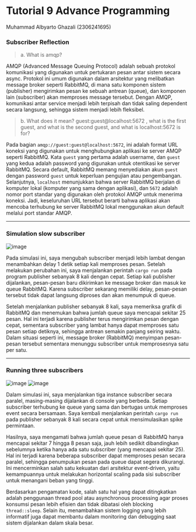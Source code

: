 # Tutorial 9 Advance Programming
Muhammad Albyarto Ghazali (2306241695)


### Subscriber Reflection

> a. What is amqp?

AMQP (Advanced Message Queuing Protocol) adalah sebuah protokol komunikasi yang digunakan untuk pertukaran pesan antar sistem secara async. Protokol ini umum digunakan dalam arsitektur yang melibatkan message broker seperti RabbitMQ, di mana satu komponen sistem (publisher) mengirimkan pesan ke sebuah antrean (queue), dan komponen lain (subscriber) akan memproses message tersebut. Dengan AMQP, komunikasi antar service menjadi lebih terpisah dan tidak saling dependent secara langsung, sehingga sistem menjadi lebih fleksibel.

> b. What does it mean? guest:guest@localhost:5672 , what is the first guest, and what is the second guest, and what is localhost:5672 is for?

Pada bagian `amqp://guest:guest@localhost:5672`, ini adalah format URL koneksi yang digunakan untuk menghubungkan aplikasi ke server AMQP seperti RabbitMQ. Kata `guest` yang pertama adalah username, dan `guest` yang kedua adalah password yang digunakan untuk otentikasi ke server RabbitMQ. Secara default, RabbitMQ memang menyediakan akun `guest` dengan password `guest` untuk keperluan pengujian atau pengembangan. Selanjutnya, `localhost` menunjukkan bahwa server RabbitMQ berjalan di komputer lokal (komputer yang sama dengan aplikasi), dan `5672` adalah nomor port standar yang digunakan oleh protokol AMQP untuk menerima koneksi. Jadi, keseluruhan URL tersebut berarti bahwa aplikasi akan mencoba terhubung ke server RabbitMQ lokal menggunakan akun default melalui port standar AMQP.

---

### Simulation slow subscriber

![image](https://github.com/user-attachments/assets/2e500f6c-79e2-41fb-bd84-f98bd14c05b3)

Pada simulasi ini, saya mengubah subscriber menjadi lebih lambat dengan menambahkan delay 1 detik setiap kali memproses pesan. Setelah melakukan perubahan ini, saya menjalankan perintah `cargo run` pada program publisher sebanyak 8 kali dengan cepat. Setiap kali publisher dijalankan, pesan-pesan baru dikirimkan ke message broker dan masuk ke queue RabbitMQ. Karena subscriber sekarang memiliki delay, pesan-pesan tersebut tidak dapat langsung diproses dan akan menumpuk di queue.

Setelah menjalankan publisher sebanyak 8 kali, saya memeriksa grafik di RabbitMQ dan menemukan bahwa jumlah queue saya mencapai sekitar 25 pesan. Hal ini terjadi karena publisher terus mengirimkan pesan dengan cepat, sementara subscriber yang lambat hanya dapat memproses satu pesan setiap detiknya, sehingga antrean semakin panjang seiring waktu. Dalam situasi seperti ini, message broker (RabbitMQ) menyimpan pesan-pesan tersebut sementara menunggu subscriber untuk memprosesnya satu per satu.

---

### Running three subscribers

![image](https://github.com/user-attachments/assets/69a00cc5-4c25-4dc6-8ef0-52b2a8de9cc7)
![image](https://github.com/user-attachments/assets/35d4eea0-ce5d-424e-ac11-fe485bf12166)

Dalam simulasi ini, saya menjalankan tiga instance subscriber secara paralel, masing-masing dijalankan di console yang berbeda. Setiap subscriber terhubung ke queue yang sama dan bertugas untuk memproses event secara bersamaan. Saya kembali menjalankan perintah `cargo run` pada publisher sebanyak 8 kali secara cepat untuk mensimulasikan spike permintaan.

Hasilnya, saya mengamati bahwa jumlah queue pesan di RabbitMQ hanya mencapai sekitar 7 hingga 8 pesan saja, jauh lebih sedikit dibandingkan sebelumnya ketika hanya ada satu subscriber (yang mencapai sekitar 25). Hal ini terjadi karena beberapa subscriber dapat memproses pesan secara paralel, sehingga penumpukan pesan pada queue dapat segera dikurangi. Ini mencerminkan salah satu kekuatan dari arsitektur event-driven, yaitu kemampuannya untuk melakukan horizontal scaling pada sisi subscriber untuk menangani beban yang tinggi.

Berdasarkan pengamatan kode, salah satu hal yang dapat ditingkatkan adalah penggunaan thread pool atau asynchronous processing agar proses konsumsi pesan lebih efisien dan tidak dibatasi oleh blocking `thread::sleep`. Selain itu, menambahkan sistem logging yang lebih informatif juga dapat membantu dalam monitoring dan debugging saat sistem dijalankan dalam skala besar.

